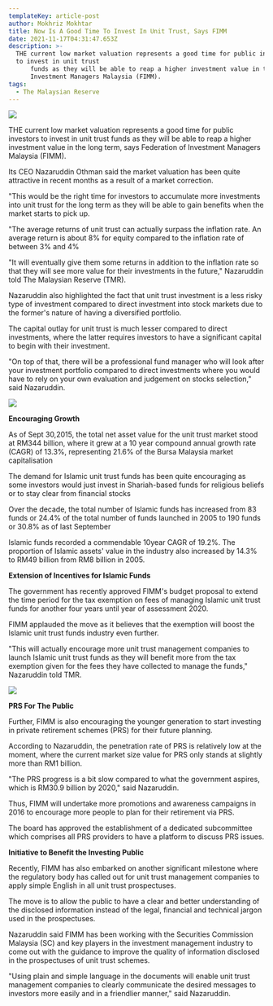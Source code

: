 ```yaml
---
templateKey: article-post
author: Mokhriz Mokhtar
title: Now Is A Good Time To Invest In Unit Trust, Says FIMM
date: 2021-11-17T04:31:47.653Z
description: >-
  THE current low market valuation represents a good time for public investors
  to invest in unit trust
      funds as they will be able to reap a higher investment value in the long term, says Federation of
      Investment Managers Malaysia (FIMM).
tags:
  - The Malaysian Reserve
---
```

![](/img/2016-01-26-the-malaysian-reserve-now-is-a-good-time-to-invest-in-unit-trust-1.png)

<p>THE current low market valuation represents a good time for public investors to invest in unit trust
    funds as they will be able to reap a higher investment value in the long term, says Federation of
    Investment Managers Malaysia (FIMM). </p>

<p>Its CEO Nazaruddin Othman said the market valuation has been quite attractive in recent months as a
    result of a market correction.</p>
  
<p>"This would be the right time for investors to accumulate more investments into unit trust for the long
    term as they will be able to gain benefits when the market starts to pick up.</p>

<p>"The average returns of unit trust can actually surpass the inflation rate. An average return is about
    8% for equity compared to the inflation rate of between 3% and 4%</p>

<p>"It will eventually give them some returns in addition to the inflation rate so that they will see more
    value for their investments in the future," Nazaruddin told The Malaysian Reserve (TMR).</p>

<p>Nazaruddin also highlighted the fact that unit trust investment is a less risky type of investment
    compared to direct investment into stock markets due to the former's nature of having a diversified
    portfolio.</p>

<p>The capital outlay for unit trust is much lesser compared to direct investments, where the latter
    requires investors to have a significant capital to begin with their investment.</p>

<p>"On top of that, there will be a professional fund manager who will look after your investment portfolio
    compared to direct investments where you would have to rely on your own evaluation and judgement
    on stocks selection," said Nazaruddin.</p>

![](/img/2016-01-26-the-malaysian-reserve-now-is-a-good-time-to-invest-in-unit-trust-2.png)

**Encouraging Growth**

<p>As of Sept 30,2015, the total net asset value for the unit trust market stood at RM344 billion, where it
    grew at a 10 year compound annual growth rate (CAGR) of 13.3%, representing 21.6% of the Bursa
    Malaysia market capitalisation</p>

<p>The demand for Islamic unit trust funds has been quite encouraging as some investors would just
    invest in Shariah-based funds for religious beliefs or to stay clear from financial stocks</p>

<p>Over the decade, the total number of Islamic funds has increased from 83 funds or 24.4% of the total
    number of funds launched in 2005 to 190 funds or 30.8% as of last September</p>

<p>Islamic funds recorded a commendable 10year CAGR of 19.2%. The proportion of Islamic assets'
    value in the industry also increased by 14.3% to RM49 billion from RM8 billion in 2005.</p>

**Extension of Incentives for Islamic Funds**

<p>The government has recently approved FlMM's budget proposal to extend the time period for the tax
    exemption on fees of managing Islamic unit trust funds for another four years until year of assessment
    2020.</p>

<p>FIMM applauded the move as it believes that the exemption will boost the Islamic unit trust funds
    industry even further.</p>

<p>"This will actually encourage more unit trust management companies to launch Islamic unit trust funds
    as they will benefit more from the tax exemption given for the fees they have collected to manage the
    funds," Nazaruddin told TMR.</p>

![](/img/2016-01-26-the-malaysian-reserve-now-is-a-good-time-to-invest-in-unit-trust-3.png)

**PRS For The Public**

<p>Further, FIMM is also encouraging the
    younger generation to start investing in private
    retirement schemes (PRS) for their future
    planning.</p>

<p>According to Nazaruddin, the penetration rate
    of PRS is relatively low at the moment, where
    the current market size value for PRS only
    stands at slightly more than RM1 billion.</p>

<p>"The PRS progress is a bit slow compared to
    what the government aspires, which is
    RM30.9 billion by 2020," said Nazaruddin.</p>

<p>Thus, FIMM will undertake more promotions and awareness campaigns in 2016 to encourage more
    people to plan for their retirement via PRS.</p>

<p>The board has approved the establishment of a dedicated subcommittee which comprises all PRS
    providers to have a platform to discuss PRS issues.</p>

**Initiative to Benefit the Investing Public**

<p>Recently, FIMM has also embarked on another significant milestone where the regulatory body has
    called out for unit trust management companies to apply simple English in all unit trust prospectuses.</p>

<p>The move is to allow the public to have a clear and better understanding of the disclosed information
    instead of the legal, financial and technical jargon used in the prospectuses.</p>

<p>Nazaruddin said FIMM has been working with the Securities Commission Malaysia (SC) and key
    players in the investment management industry to come out with the guidance to improve the quality
    of information disclosed in the prospectuses of unit trust schemes.</p>

<p>"Using plain and simple language in the documents will enable unit trust management companies to
    clearly communicate the desired messages to investors more easily and in a friendlier manner," said
    Nazaruddin.</p>